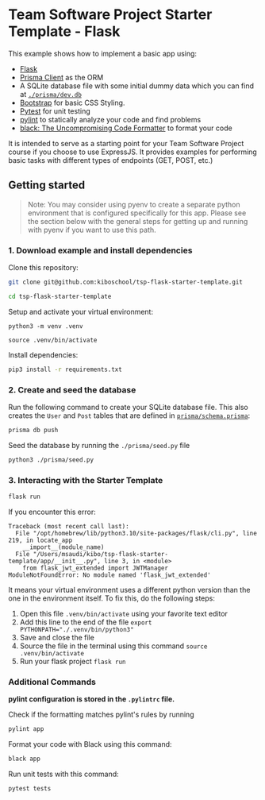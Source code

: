 # Team Software Project Starter Template - Flask

This example shows how to implement a basic app using:

- [Flask](https://flask.palletsprojects.com/en/3.0.x/) 
- [Prisma Client](https://prisma-client-py.readthedocs.io/en/stable/) as the ORM
- A SQLite database file with some initial dummy data which you can find at [`./prisma/dev.db`](./prisma/dev.db)
- [Bootstrap](https://getbootstrap.com/) for basic CSS Styling.
- [Pytest](https://docs.pytest.org/en/7.4.x/) for unit testing
- [pylint](https://pypi.org/project/pylint/) to statically analyze your code and find problems
- [black: The Uncompromising Code Formatter](https://pypi.org/project/black/) to format your code

It is intended to serve as a starting point for your Team Software Project course if you choose to use ExpressJS. It
provides examples for performing basic tasks with different types of endpoints (GET, POST, etc.)

## Getting started

> Note: You may consider using pyenv to create a separate python environment that is configured specifically for this
> app.  Please see the section below with the general steps for getting up and running with pyenv if you want to use
> this path.

### 1. Download example and install dependencies

Clone this repository:

```bash
git clone git@github.com:kiboschool/tsp-flask-starter-template.git

cd tsp-flask-starter-template

```

Setup and activate your virtual environment:

`python3 -m venv .venv`

`source .venv/bin/activate`

Install dependencies:

```bash
pip3 install -r requirements.txt
```

### 2. Create and seed the database

Run the following command to create your SQLite database file. This also creates the `User` and `Post` tables that are
defined in [`prisma/schema.prisma`](./prisma/schema.prisma):

```bash
prisma db push
```

Seed the database by running the `./prisma/seed.py` file

```bash
python3 ./prisma/seed.py
```

### 3. Interacting with the Starter Template

```bash
flask run
```

If you encounter this error:
```
Traceback (most recent call last):
  File "/opt/homebrew/lib/python3.10/site-packages/flask/cli.py", line 219, in locate_app
    __import__(module_name)
  File "/Users/msaudi/kibo/tsp-flask-starter-template/app/__init__.py", line 3, in <module>
    from flask_jwt_extended import JWTManager
ModuleNotFoundError: No module named 'flask_jwt_extended'
```
It means your virtual environment uses a different python version than the one in the environment itself. To fix this, do the following steps:

1. Open this file `.venv/bin/activate` using your favorite text editor
2. Add this line to the end of the file `export PYTHONPATH="./.venv/bin/python3"`
3. Save and close the file
4. Source the file in the terminal using this command `source .venv/bin/activate`
5. Run your flask project `flask run`

### Additional Commands

**pylint configuration is stored in the `.pylintrc` file.**

Check if the formatting matches pylint's rules by running

``` bash
pylint app
```

Format your code with Black using this command:

``` bash
black app
```

Run unit tests with this command:

```bash
pytest tests
```
